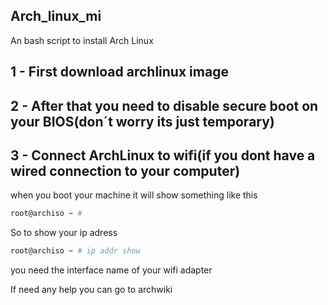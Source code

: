 ## Arch_linux_mi

An bash script to install Arch Linux

## 1 - First download archlinux image

## 2 - After that you need to disable secure boot on your BIOS(don´t worry its just temporary)

## 3 - Connect ArchLinux to wifi(if you dont have a wired connection to your computer)

when you boot your machine it will show something like this

```bash
root@archiso ~ #
```

So to show your ip adress

```bash
root@archiso ~ # ip addr show
```

you need the interface name of your wifi adapter



If need any help you can go to archwiki

